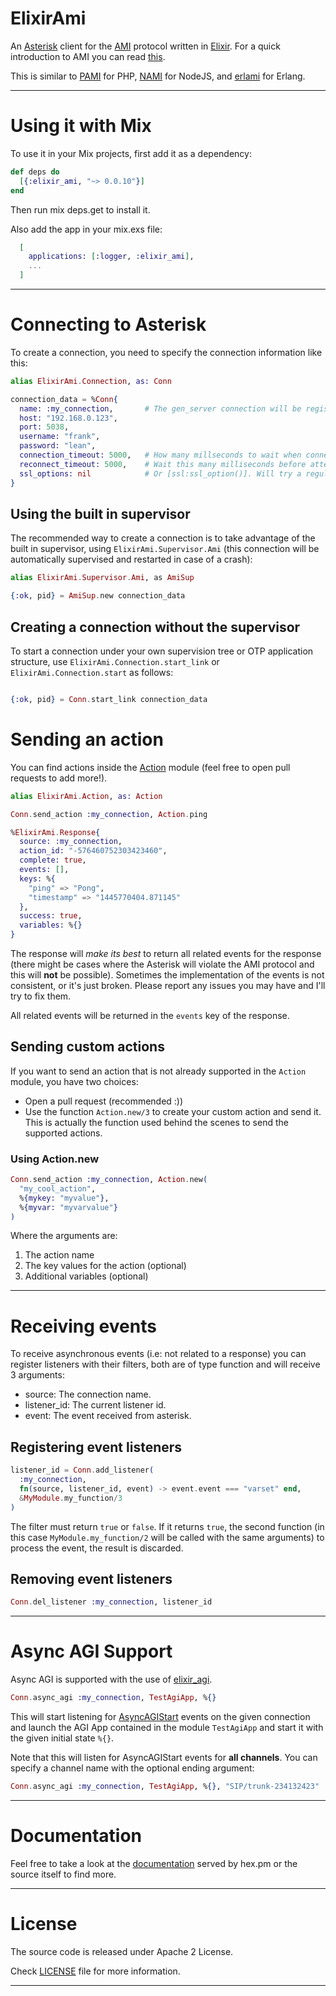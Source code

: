 # ElixirAmi

An [Asterisk](http://www.asterisk.org/) client for the [AMI](https://wiki.asterisk.org/wiki/display/AST/AMI+v2+Specification)
protocol written in [Elixir](http://elixir-lang.org/). For a quick introduction to AMI you can read [this](http://marcelog.github.io/articles/php_asterisk_manager_interface_protocol_tutorial_introduction.html).

This is similar to [PAMI](https://github.com/marcelog/PAMI) for PHP, [NAMI](https://github.com/marcelog/Nami) for NodeJS, and
[erlami](https://github.com/marcelog/erlami) for Erlang.

----

# Using it with Mix

To use it in your Mix projects, first add it as a dependency:

```elixir
def deps do
  [{:elixir_ami, "~> 0.0.10"}]
end
```
Then run mix deps.get to install it.

Also add the app in your mix.exs file:
```elixir
  [
    applications: [:logger, :elixir_ami],
    ...
  ]
```
----

# Connecting to Asterisk

To create a connection, you need to specify the connection information like this:

```elixir
alias ElixirAmi.Connection, as: Conn

connection_data = %Conn{
  name: :my_connection,       # The gen_server connection will be registered with this name
  host: "192.168.0.123",
  port: 5038,
  username: "frank",
  password: "lean",
  connection_timeout: 5000,   # How many millseconds to wait when connecting
  reconnect_timeout: 5000,    # Wait this many milliseconds before attempting reconnection,
  ssl_options: nil            # Or [ssl:ssl_option()]. Will try a regular TCP connection if this value is nil
}
```
## Using the built in supervisor

The recommended way to create a connection is to take advantage of the built in supervisor,
using `ElixirAmi.Supervisor.Ami` (this connection will be automatically supervised and restarted
in case of a crash):

```elixir
alias ElixirAmi.Supervisor.Ami, as AmiSup

{:ok, pid} = AmiSup.new connection_data
```

## Creating a connection without the supervisor

To start a connection under your own supervision tree or OTP application structure,
use `ElixirAmi.Connection.start_link` or `ElixirAmi.Connection.start` as follows:

```elixir

{:ok, pid} = Conn.start_link connection_data
```

# Sending an action

You can find actions inside the [Action](https://github.com/marcelog/elixir_ami/blob/master/lib/elixir_ami/action.ex)
module (feel free to open pull requests to add more!).

```elixir
alias ElixirAmi.Action, as: Action

Conn.send_action :my_connection, Action.ping

%ElixirAmi.Response{
  source: :my_connection,
  action_id: "-576460752303423460",
  complete: true,
  events: [],
  keys: %{
    "ping" => "Pong",
    "timestamp" => "1445770404.871145"
  },
  success: true,
  variables: %{}
}
```
The response will *make its best* to return all related events for the response (there might be
cases where the Asterisk will violate the AMI protocol and this will **not** be possible). Sometimes
the implementation of the events is not consistent, or it's just broken. Please report any issues you
may have and I'll try to fix them.

All related events will be returned in the `events` key of the response.

## Sending custom actions

If you want to send an action that is not already supported in the `Action` module, you have two choices:

 * Open a pull request (recommended :))
 * Use the function `Action.new/3` to create your custom action and send it. This is actually
 the function used behind the scenes to send the supported actions.

### Using Action.new

```elixir
Conn.send_action :my_connection, Action.new(
  "my_cool_action",
  %{mykey: "myvalue"},
  %{myvar: "myvarvalue"}
)
```

Where the arguments are:

  1. The action name
  2. The key values for the action (optional)
  3. Additional variables (optional)

----

# Receiving events

To receive asynchronous events (i.e: not related to a response) you can register listeners
with their filters, both are of type function and will receive 3 arguments:

 * source: The connection name.
 * listener_id: The current listener id.
 * event: The event received from asterisk.

## Registering event listeners

```elixir
listener_id = Conn.add_listener(
  :my_connection,
  fn(source, listener_id, event) -> event.event === "varset" end,
  &MyModule.my_function/3
)
```

The filter must return `true` or `false`. If it returns `true`, the second function
(in this case `MyModule.my_function/2` will be called with the same arguments) to
process the event, the result is discarded.

## Removing event listeners

```elixir
Conn.del_listener :my_connection, listener_id
```

----

# Async AGI Support
Async AGI is supported with the use of [elixir_agi](https://github.com/marcelog/elixir_agi).

```elixir
Conn.async_agi :my_connection, TestAgiApp, %{}
```

This will start listening for [AsyncAGIStart](https://wiki.asterisk.org/wiki/display/AST/Asterisk+13+ManagerEvent_AsyncAGIStart) events
on the given connection and launch the AGI App contained in the module `TestAgiApp` and start it with the given
initial state `%{}`.

Note that this will listen for AsyncAGIStart events for **all channels**. You can specify a channel name with the
optional ending argument:

```elixir
Conn.async_agi :my_connection, TestAgiApp, %{}, "SIP/trunk-234132423"
```

----
# Documentation

Feel free to take a look at the [documentation](http://hexdocs.pm/elixir_ami/)
served by hex.pm or the source itself to find more.

----

# License
The source code is released under Apache 2 License.

Check [LICENSE](https://github.com/marcelog/elixir_ami/blob/master/LICENSE) file for more information.

----
